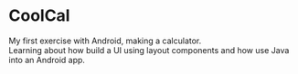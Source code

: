 # CoolCal
My first exercise with Android, making a calculator. <br>
Learning about how build a UI using layout components and how use Java into an Android app.
